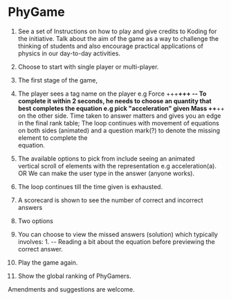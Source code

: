 PhyGame
====
1. See a set of Instructions on how to play and give credits to Koding for the initiative. Talk about the aim of the game as a way to challenge the thinking of students and also encourage practical applications of physics in our day-to-day activities.

2. Choose to start with single player or multi-player.

3. The first stage of the game, 
  1. The player sees a tag name on the player e.g   Force
		    																					   +++__+++
    -- To complete it within 2 seconds, he needs to choose an quantity that       
        best completes the equation e.g pick "acceleration" given   Mass
																																   ++__++
        on the other side. Time taken to answer matters and gives you an edge 	
       in the final rank table;
     The loop continues with movement of equations on both sides (animated) 
     and a question mark(?) to denote the missing element to complete the   
     equation.
  2. The available options to pick from include seeing an animated    
        vertical scroll of elements with the representation e.g 
       acceleration(a).    OR
         We can make the user type in the answer (anyone works).
     
4. The loop continues till the time given is exhausted.
5. A scorecard is shown to see the number of correct and incorrect answers
6. Two options
  1. You can choose to view the missed answers (solution) which 
          typically involves: 
    1. -- Reading a bit about the equation before previewing the   
                   correct answer. 
  2. Play the game again.
7. Show the global ranking of PhyGamers.

Amendments and suggestions are welcome.

